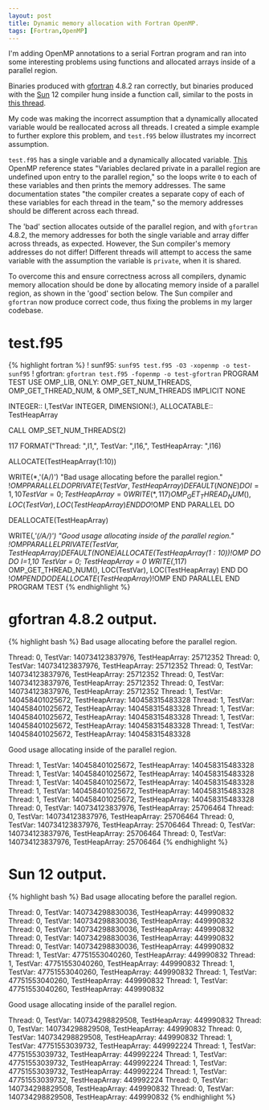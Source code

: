 ```yaml
---
layout: post
title: Dynamic memory allocation with Fortran OpenMP.
tags: [Fortran,OpenMP]
---
```


I'm adding OpenMP annotations to a serial Fortran program
and ran into some interesting problems using functions and
allocated arrays inside of a parallel region.

Binaries produced with [gfortran][gfortran] 4.8.2 ran correctly, but
binaries produced with the [Sun][sun] 12 compiler hung
inside a function call, similar to the posts in [this thread][hanging].

My code was making the incorrect assumption that a dynamically allocated
variable would be reallocated across all threads.
I created a simple example to further explore this problem, and
`test.f95` below illustrates my incorrect assumption.

`test.f95` has a single variable and a dynamically allocated variable.
[This][openmp] OpenMP reference states "Variables declared private in a
parallel region are undefined upon entry to the parallel region,"
so the loops write `0` to each of these variables and then
prints the memory addresses.
The same documentation states "the compiler creates a separate copy of each
of these variables for each thread in the team,"
so the memory addresses should be different across each thread.

The 'bad' section allocates outside of the parallel region,
and with `gfortran` 4.8.2, the memory addresses for both the
single variable and array differ across threads, as expected.
However, the Sun compiler's memory addresses do not differ!
Different threads will attempt to access the same variable
with the assumption the variable is `private`, when it is shared.

To overcome this and ensure correctness across all compilers,
dynamic memory allocation should be done by allocating memory
inside of a parallel region, as shown in the 'good' section below.
The Sun compiler and `gfortran` now produce correct code,
thus fixing the problems in my larger codebase.

# test.f95

{% highlight fortran %}
! sunf95: `sunf95 test.f95 -O3 -xopenmp -o test-sunf95`
! gfortran: `gfortran test.f95 -fopenmp -o test-gfortran`
PROGRAM TEST
  USE OMP_LIB, ONLY: OMP_GET_NUM_THREADS, OMP_GET_THREAD_NUM, &
    OMP_SET_NUM_THREADS
  IMPLICIT NONE

  INTEGER:: I,TestVar
  INTEGER, DIMENSION(:), ALLOCATABLE:: TestHeapArray

  CALL OMP_SET_NUM_THREADS(2)

  117 FORMAT("Thread: ",I1,", TestVar: ",I16,", TestHeapArray: ",I16)

  ALLOCATE(TestHeapArray(1:10))

  WRITE(*,'(A/)') "Bad usage allocating before the parallel region."
!$OMP PARALLEL DO PRIVATE(TestVar,TestHeapArray) DEFAULT (NONE)
  DO I=1,10
    TestVar = 0; TestHeapArray = 0
    WRITE(*,117) OMP_GET_THREAD_NUM(), LOC(TestVar), LOC(TestHeapArray)
  END DO
!$OMP END PARALLEL DO

  DEALLOCATE(TestHeapArray)

  WRITE(*,'(/A/)') "Good usage allocating inside of the parallel region."
!$OMP PARALLEL PRIVATE(TestVar,TestHeapArray) DEFAULT (NONE)
  ALLOCATE(TestHeapArray(1:10))
!$OMP DO
  DO I=1,10
    TestVar = 0; TestHeapArray = 0
    WRITE(*,117) OMP_GET_THREAD_NUM(), LOC(TestVar), LOC(TestHeapArray)
  END DO
!$OMP END DO
  DEALLOCATE(TestHeapArray)
!$OMP END PARALLEL
END PROGRAM TEST
{% endhighlight %}

# gfortran 4.8.2 output.

{% highlight bash %}
Bad usage allocating before the parallel region.

Thread: 0, TestVar:  140734123837976, TestHeapArray:         25712352
Thread: 0, TestVar:  140734123837976, TestHeapArray:         25712352
Thread: 0, TestVar:  140734123837976, TestHeapArray:         25712352
Thread: 0, TestVar:  140734123837976, TestHeapArray:         25712352
Thread: 0, TestVar:  140734123837976, TestHeapArray:         25712352
Thread: 1, TestVar:  140458401025672, TestHeapArray:  140458315483328
Thread: 1, TestVar:  140458401025672, TestHeapArray:  140458315483328
Thread: 1, TestVar:  140458401025672, TestHeapArray:  140458315483328
Thread: 1, TestVar:  140458401025672, TestHeapArray:  140458315483328
Thread: 1, TestVar:  140458401025672, TestHeapArray:  140458315483328

Good usage allocating inside of the parallel region.

Thread: 1, TestVar:  140458401025672, TestHeapArray:  140458315483328
Thread: 1, TestVar:  140458401025672, TestHeapArray:  140458315483328
Thread: 1, TestVar:  140458401025672, TestHeapArray:  140458315483328
Thread: 1, TestVar:  140458401025672, TestHeapArray:  140458315483328
Thread: 1, TestVar:  140458401025672, TestHeapArray:  140458315483328
Thread: 0, TestVar:  140734123837976, TestHeapArray:         25706464
Thread: 0, TestVar:  140734123837976, TestHeapArray:         25706464
Thread: 0, TestVar:  140734123837976, TestHeapArray:         25706464
Thread: 0, TestVar:  140734123837976, TestHeapArray:         25706464
Thread: 0, TestVar:  140734123837976, TestHeapArray:         25706464
{% endhighlight %}

# Sun 12 output.

{% highlight bash %}
Bad usage allocating before the parallel region.

Thread: 0, TestVar:  140734298830036, TestHeapArray:        449990832
Thread: 0, TestVar:  140734298830036, TestHeapArray:        449990832
Thread: 0, TestVar:  140734298830036, TestHeapArray:        449990832
Thread: 0, TestVar:  140734298830036, TestHeapArray:        449990832
Thread: 0, TestVar:  140734298830036, TestHeapArray:        449990832
Thread: 1, TestVar:   47751553040260, TestHeapArray:        449990832
Thread: 1, TestVar:   47751553040260, TestHeapArray:        449990832
Thread: 1, TestVar:   47751553040260, TestHeapArray:        449990832
Thread: 1, TestVar:   47751553040260, TestHeapArray:        449990832
Thread: 1, TestVar:   47751553040260, TestHeapArray:        449990832

Good usage allocating inside of the parallel region.

Thread: 0, TestVar:  140734298829508, TestHeapArray:        449990832
Thread: 0, TestVar:  140734298829508, TestHeapArray:        449990832
Thread: 0, TestVar:  140734298829508, TestHeapArray:        449990832
Thread: 1, TestVar:   47751553039732, TestHeapArray:        449992224
Thread: 1, TestVar:   47751553039732, TestHeapArray:        449992224
Thread: 1, TestVar:   47751553039732, TestHeapArray:        449992224
Thread: 1, TestVar:   47751553039732, TestHeapArray:        449992224
Thread: 1, TestVar:   47751553039732, TestHeapArray:        449992224
Thread: 0, TestVar:  140734298829508, TestHeapArray:        449990832
Thread: 0, TestVar:  140734298829508, TestHeapArray:        449990832
{% endhighlight %}

[hanging]: http://software.intel.com/en-us/forums/topic/289962
[recursive]: https://groups.google.com/forum/#!topic/comp.lang.fortran/WcV9MNtekfY
[gfortran]: http://gcc.gnu.org/wiki/GFortran
[sun]: http://docs.oracle.com/cd/E19205-01/819-5263/aevcv/index.html
[openmp]: http://www.math.hkbu.edu.hk/parallel/pgi/doc/pgiws_ug/pgi32u11.htm#Heading126
